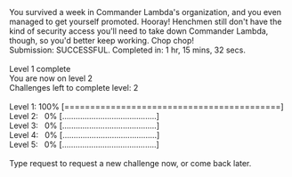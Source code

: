 <div role="alert"><div style="width: 100%;"><span class="term-story">You survived a week in Commander Lambda's organization, and you even managed to get yourself promoted. Hooray! Henchmen still don't have the kind of security access you'll need to take down Commander Lambda, though, so you'd better keep working. Chop chop!</span><br><span class="term-white">Submission: SUCCESSFUL. Completed in: 1 hr, 15 mins, 32 secs.</span><br><br></div></div>
<span class="term-white">Level 1 complete<br>You are now on level 2<br>Challenges left to complete level: 2</span><br><br><span class="term-green">Level 1: 100% [==========================================]</span><br><span class="term-white">Level 2: &nbsp;&nbsp;0% [..........................................]</span><br><span class="term-white">Level 3: &nbsp;&nbsp;0% [..........................................]</span><br><span class="term-white">Level 4: &nbsp;&nbsp;0% [..........................................]</span><br><span class="term-white">Level 5: &nbsp;&nbsp;0% [..........................................]</span><br><br><span class="term-white">Type <span class="term-yellow">request</span> to request a new challenge now, or come back later.</span>